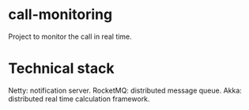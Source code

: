 # call-monitoring

Project to monitor the call in real time. 

# Technical stack
Netty: notification server.
RocketMQ: distributed message queue.
Akka: distributed real time calculation framework.